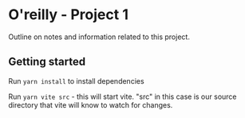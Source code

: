 # O'reilly - Project 1

Outline on notes and information related to this project.

## Getting started

Run `yarn install` to install dependencies

Run `yarn vite src` - this will start vite. "src" in this case is our source directory that vite will know to watch for changes.
